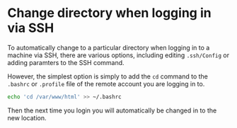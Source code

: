 Change directory when logging in via SSH
=====

To automatically change to a particular directory when logging in to a machine via SSH, there are various options, 
including editing `.ssh/Config` or adding paramters to the SSH command.

However, the simplest option is simply to add the `cd` command to the `.bashrc` or `.profile` file of the remote 
account you are logging in to.

```bash
echo 'cd /var/www/html' >> ~/.bashrc
```

Then the next time you login you will automatically be changed in to the new location.
